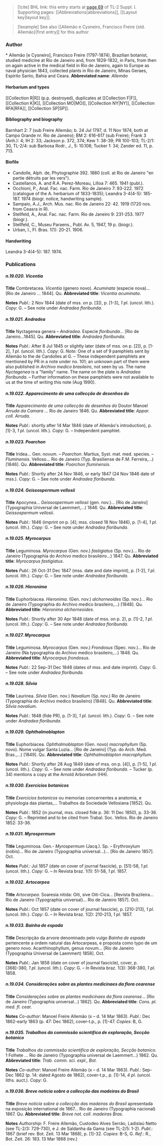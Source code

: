 > [!cite] BHL link: this entry starts at [page 69](https://www.biodiversitylibrary.org/page/33264796) of TL-2 Suppl. I.
> Supporting pages: [[Abbreviations|abbreviations]], [[Layout key|layout key]].

> [!example] See also [[Allemão e Cysneiro, Francisco Freire {std. Allemão}|first entry]] for this author

### Author

\* Allemão \[e Cysneiro\], Francisco Freire (1797-1874), Brazilian botanist, studied medicine at Rio de Janeiro and, from 1829-1832, in Paris, from then on again active in the medical field in Rio de Janeiro, again to Europe as naval physician 1843, collected plants in Rio de Janeiro, Minas Geraes, Espìrito Santo, Bahia and Ceara. 
**Abbreviated name**: *Allemão*

#### Herbarium and types

[[Collection R|R]] (p.p. destroyed), duplicates at [[Collection F|F]], [[Collection K|K]], [[Collection MO|MO]], [[Collection NY|NY]], [[Collection RFA|RFA]], [[Collection SP|SP]].

#### Bibliography and biography

Barnhart 2: 7 (sub Freire Allemão; b. 24 Jul 1797, d. 11 Nov 1874, both at Campo Grande nr. Rio de Janeiro); BM 2: 616-617 (sub Freire); Frank 3 (Anh.): 4; IH 2: 33; Jackson p. 372, 374; Kew 1: 38-39; PR 100-103; TL-2/1: 30, TL-2/4: sub Barbosa Rodr., J., 5: 10.108; Tucker 1: 34; Zander ed. 11, p. 713.

#### Biofile

- Candolle, Alph. de, Phytographie 392. 1880 (coll. at Rio de Janeiro "en partie détruits par les vers").
- Castellanos, A. and R.A. Perez-Moreau, Lilloa 7: 465. 1941 (publ.).
- Occhioni, P., Anal. Fac. nac. Farm. Rio de Janeiro 7: 93-222. 1972 (catalogue of the A. herbarium of 1833-1835); Leandra 3-4(4-5): 185-187. 1974 (biogr. notice, handwriting sample).
- Sampaio, A.J., Arch. Mus. nac. Rio de Janeiro 22: 42. 1919 (1720 nos. from Ceasra in R).
- Stellfeld, A., Anal. Fac. nac. Farm. Rio de Janeiro 9: 231-253. 1977 (biogr.).
- Stellfeld, C., Museu Paraens., Publ. Av. 5, 1947, 19 p. (biogr.).
- Urban, I., Fl. Bras. 1(1): 20-21. 1906.

#### Handwriting

Leandra 3-4(4-5): 187. 1974.

### Publications

##### n.19.020. Vicentia

**Title**
Combretacea. *Vicentia* (genero novo). *Acuminata* (especie nova)... \[Rio de Janeiro ... 1844\]. Qu.
**Abbreviated title**: *Vicentia acuminata*.

**Notes**
*Publ*.: 2 Nov 1844 (date of mss. on p. \[3\]), p. \[1-3\], *1 pl*. (uncol. lith.). *Copy*: G. – See note under *Andradea floribunda*.

##### n.19.021. Andradea

**Title**
Nyctagenea genera – *Andradea*. Especie *floribunda*... \[Rio de Janeiro...1845\]. Qu.
**Abbreviated title**: *Andradea floribunda*.

**Notes**
*Publ*.: After 8 Jul 1845 or slightly later (date of mss. on p. \[2\]), p. \[1-2\], *1 pl*. (uncol. lith.).
*Copy*: G.
*Note*: One of a set of 9 pamphlets sent by Allemão to the de Candolles at G. – These independent pamphlets are mentioned by PR in a note under no. 101; an unknown part of them were also published in *Archivo medico brasileiro*, not seen by us. The name *Nyctagenea* is a "family" name. The name on the plate is *Andradea floribunda*. – Further information on these pamphlets were not available to us at the time of writing this note (Aug 1990).

##### n.19.022. Apparecimento de uma collecção de desenhos do

**Title**
*Apparecimento de uma collecção de desenhos do* Doutor Manoel *Arruda da Camara* ... Rio de Janeiro 1846. Qu.
**Abbreviated title**: *Appar. coll. Arruda*.

**Notes**
*Publ*.: shortly after 14 Mar 1846 (date of Allemão's introduction), p. \[1\]-3, *1 pl*. (uncol. lith.).
*Copy*: G. – Independent pamphlet.

##### n.19.023. Poarchon

**Title**
Iridea... Gen. novum. – *Poarchon*. Martius, Syst. mat. med. species. – *Fluminensis*. Velloso... Rio de Janeiro (Typ. Brasiliense de F.M. Ferreira,...) \[1846\]. Qu.
**Abbreviated title**: *Poarchon fluminensis*.

**Notes**
*Publ*.: Shortly after 24 Nov 1846, or early 1847 (24 Nov 1846 date of mss.). *Copy*: G. – See note under *Andradea floribunda*.

##### n.19.024. Geissospermum vellosii

**Title**
Apocynea... *Geissospermum vellosii* (gen. nov.)... \[Rio de Janeiro\] (Typographia Universal de Laemmert,...) 1846. Qu.
**Abbreviated title**: *Geissospermum vellosii*.

**Notes**
*Publ*.: 1846 (imprint on p. \[4\]; mss. closed 18 Nov 1846), p. \[1-4\], *1 pl*. (uncol. lith.). *Copy*: G. – See note under *Andradea floribunda*.

##### n.19.025. Myrocarpus

**Title**
Leguminosa. *Myrocarpus* (Gen. nov.) *fastigiatus* (Sp. nov.)... Rio de Janeiro (Typographia do Archivo medico brasileiro...) 1847. Qu.
**Abbreviated title**: *Myrocarpus fastigiatus*.

**Notes**
*Publ*.: 26 Oct-31 Dec 1847 (mss. date and date imprint), p. \[1-2\], *1 pl*. (uncol. lith.). *Copy*: G. – See note under *Andradea floribunda*.

##### n.19.026. Hieronima

**Title**
Euphorbiacea. *Hieronima*. (Gen. nov.) *alchorneoides* (Sp. nov.)... Rio de Janeiro (Typographia do Archivo medico brasileiro,...) \[1848\]. Qu.
**Abbreviated title**: *Hieronima alchorneoides*.

**Notes**
*Publ*.: Shortly after 30 Apr 1848 (date of mss. on p. 2), p. \[1\]-2, *1 pl*. (uncol. lith.). *Copy*: G. – See note under *Andradea floribunda*.

##### n.19.027. Myrocarpus

**Title**
Leguminosa. *Myrocarpus* (Gen. nov.) *Frondosus* (Spec. nov.)... Rio de Janeiro (Na typographia do Archivo medico brasileiro,...) 1848. Qu.
**Abbreviated title**: *Myrocarpus frondosus*.

**Notes**
*Publ*.: 22 Sep-31 Dec 1848 (dates of mss. and date imprint). *Copy*: G. – See note under *Andradea floribunda*.

##### n.19.028. Silvia

**Title**
Laurinea. *Silvia* (Gen. nov.) *Navalium* (Sp. nov.) Rio de Janeiro (Typographia do Archivo medico brasileiro) \[1848\]. Qu.
**Abbreviated title**: *Silvia navalium*.

**Notes**
*Publ*.: 1848 (fide PR), p. \[1-3\], *1 pl*. (uncol. lith.). *Copy*: G. – See note under *Andradea floribunda*.

##### n.19.029. Ophthalmoblapton

**Title**
Euphorbiacea. *Ophthalmoblapton* (Gen. novo) *macrophyllum* (Sp. novo). Nome vulgar Santa Luzia... \[Rio de Janeiro\] (Typ. do Arch. Med. Bras.,...) \[1849\]. Qu.
**Abbreviated title**: *Ophthalmoblapton macrophyllum*.

**Notes**
*Publ*.: Shortly after 28 Aug 1849 (date of mss. on p. \[4\]), p. \[1-5\], *1 pl*. (uncol. lith.). *Copy*: G. – See note under *Andradea floribunda*. – Tucker (p. 34) mentions a copy at the Arnold Arboretum (HH).

##### n.19.030. Exercicios botanicos

**Title**
*Exercicios botanicos* ou memorias concernentes a anatomia, e physiologia das plantas,... Trabalhos da Sociedade Vellosiana \[1852\]. Qu.

**Notes**
*Publ*.: 1852 (in journal, mss. closed fide p. 36: 11 Dec 1850), p. 33-36. *Copy*: G. – Reprinted and to be cited from Trabal. Soc. Vellos. Rio de Janeiro 1852: 33-36.

##### n.19.031. Myrospermum

**Title**
Leguminosa. Gen.- *Myrospermum* (Jacq.). Sp. – Erythroxylum (nobis)... Rio de Janeiro (Typographia universal...)... \[Rio de Janeiro 1857\]. Oct.

**Notes**
*Publ*.: Jul 1857 (date on cover of journal fascicle), p. \[51\]-58, *1 pl*. (uncol. lith.). *Copy*: G. – *In* Revista braz. 1(1): 51-58, *1 pl*. 1857.

##### n.19.032. Artocarpea

**Title**
*Artocarpea*. Soaresia nitida: Oiti, sive Oiti-Cica... \[Revista Brazileira... Rio de Janeiro (Typographia universal)... Rio de Janeiro 1857\]. Oct.

**Notes**
*Publ*.: Oct 1857 (date on cover of journal fascicle), p. \[210-213\], *1 pl*. (uncol. lith.). *Copy*: G. – *In* Revista braz. 1(2): 210-213, *1 pl*. 1857.

##### n.19.033. Bainha de espada

**Title**
Descripção da arvore denominado pelo vulgo *Bainha de espada* pertencente a ordem natural das Artocarpeas, e proposta como typo de um genero novo. Acanthinophyllum, genus novum... \[Rio de Janeiro (Typographia Universal de Laemmert) 1858\]. Oct.

**Notes**
*Publ*.: Jan 1858 (date on cover of journal fascicle), cover, p. \[368\]-380, *1 pl*. (uncol. lith.).
*Copy*: G. – *In* Revista braz. 1(3): 368-380, *1 pl*. 1858.

##### n.19.034. Considerações sobre as plantes medicinaes da flora cearense

**Title**
*Considerações sobre as plantes medicinaes da flora cearense*... \[Rio de Janeiro (Typographia universal...) 1862\]. Qu.
**Abbreviated title**: *Cons. pl. med. fl. cear.*

**Notes**
*Co-author*: Manoel Freire Allemão (x – d. 14 Mar 1863).
*Publ*.: Dec 1862-early 1863 (p. 47: Dec 1862), cover-t.p., p. \[1\]-47. *Copies*: B, G.

##### n.19.035. Trabalhos da commissão scientifica de exploração, Secção botanico

**Title**
*Trabalhos da commissão scientifica de exploração, Secção botanico*. 1 Folhete ... Rio de Janeiro (Typographia universal de Laemmert...) 1862. Qu.
**Abbreviated title**: *Trab. comm. sci. expl., Bot.*

**Notes**
*Co-author*: Manoel Freire Allemão (x – d. 14 Mar 1863).
*Publ*.: Sep-Dec 1862 (p. 14: dated Agosto de 1862), cover-t.p., p. \[1\]-14, *4 pl*. (uncol. liths. auct.). *Copy*: G.

##### n.19.036. Breve noticia sobre a collecção das madeiras do Brasil

**Title**
*Breve noticia sobre a collecção das madeiras do Brasil* apresentada na exposição international de 1867... Rio de Janeiro (Typographia nacional) 1867. Qu.
**Abbreviated title**: *Breve not. coll. madeiras Bras.*

**Notes**
*Authorship*: F. Freire Allemão, Custodeo Alves Serrão, Ladislaú Netto (see TL-2/3: 729-730), e J. de Saldanha da Gama (see TL-2/5: 1-2).
*Publ*.: 1867 (brief rev. Bot. Zeit. 13 Mar 1868), p. \[1\]-32. *Copies*: B-S, G.
*Ref*.: R., Bot. Zeit. 26: 183. 13 Mar 1868 (rev.)

